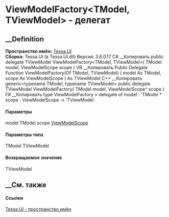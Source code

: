 # ViewModelFactory<TModel, TViewModel> \- делегат
##  __Definition
 **Пространство имён:** [Tessa.UI](N_Tessa_UI.htm)  
 **Сборка:** Tessa.UI (в Tessa.UI.dll) Версия: 3.6.0.17
C# __Копировать
     public delegate TViewModel ViewModelFactory<TModel, TViewModel>(
    	TModel model,
    	ViewModelScope scope
    )
VB __Копировать
     Public Delegate Function ViewModelFactory(Of TModel, TViewModel) ( 
    	model As TModel,
    	scope As ViewModelScope
    ) As TViewModel
C++ __Копировать
     generic<typename TModel, typename TViewModel>
    public delegate TViewModel ViewModelFactory(
    	TModel model, 
    	ViewModelScope^ scope
    )
F# __Копировать
     type ViewModelFactory = 
        delegate of 
            model : 'TModel * 
            scope : ViewModelScope -> 'TViewModel
#### Параметры
model TModel
scope [ViewModelScope](T_Tessa_UI_ViewModelScope.htm)
#### Параметры типа
TModel
TViewModel
#### Возвращаемое значение
TViewModel
##  __См. также
#### Ссылки
[Tessa.UI - пространство имён](N_Tessa_UI.htm)
